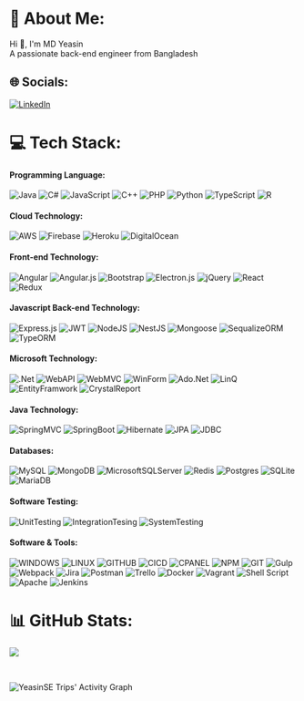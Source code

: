 # 💫 About Me:
Hi 👋, I'm MD Yeasin<br>A passionate back-end engineer from Bangladesh


## 🌐 Socials:
[![LinkedIn](https://img.shields.io/badge/LinkedIn-%230077B5.svg?logo=linkedin&logoColor=white)](https://linkedin.com/in/yeasin-eng) 

<!--[![Facebook](https://img.shields.io/badge/Facebook-%231877F2.svg?logo=Facebook&logoColor=white)](https://facebook.com/yeasin-eng) 
[![Instagram](https://img.shields.io/badge/Instagram-%23E4405F.svg?logo=Instagram&logoColor=white)](https://instagram.com/yeasin-eng) 

[![Twitter](https://img.shields.io/badge/Twitter-%231DA1F2.svg?logo=Twitter&logoColor=white)](https://twitter.com/yeasin-eng) 
[![YouTube](https://img.shields.io/badge/YouTube-%23FF0000.svg?logo=YouTube&logoColor=white)](https://youtube.com/c/yeasin-eng)-->

# 💻 Tech Stack:
  #### Programming Language:
  ![Java](https://img.shields.io/badge/java-%23ED8B00.svg?style=for-the-badge&logo=java&logoColor=white) 
  ![C#](https://img.shields.io/badge/c%23-%23239120.svg?style=for-the-badge&logo=c-sharp&logoColor=white) 
  ![JavaScript](https://img.shields.io/badge/javascript-%23323330.svg?style=for-the-badge&logo=javascript&logoColor=%23F7DF1E) 
  ![C++](https://img.shields.io/badge/c++-%2300599C.svg?style=for-the-badge&logo=c%2B%2B&logoColor=white) 
  ![PHP](https://img.shields.io/badge/php-%23777BB4.svg?style=for-the-badge&logo=php&logoColor=white) 
  ![Python](https://img.shields.io/badge/python-3670A0?style=for-the-badge&logo=python&logoColor=ffdd54) 
  ![TypeScript](https://img.shields.io/badge/typescript-%23007ACC.svg?style=for-the-badge&logo=typescript&logoColor=white) 
  ![R](https://img.shields.io/badge/r-%23276DC3.svg?style=for-the-badge&logo=r&logoColor=white) 
  <!--   ![C](https://img.shields.io/badge/c-%2300599C.svg?style=for-the-badge&logo=c&logoColor=white)  -->
 
  #### Cloud Technology:
  ![AWS](https://img.shields.io/badge/AWS-%23FF9900.svg?style=for-the-badge&logo=amazon-aws&logoColor=white) 
  ![Firebase](https://img.shields.io/badge/firebase-%23039BE5.svg?style=for-the-badge&logo=firebase) 
  ![Heroku](https://img.shields.io/badge/heroku-%23430098.svg?style=for-the-badge&logo=heroku&logoColor=white) 
  ![DigitalOcean](https://img.shields.io/badge/DigitalOcean-%230167ff.svg?style=for-the-badge&logo=digitalOcean&logoColor=white)
  

  #### Front-end Technology:
  ![Angular](https://img.shields.io/badge/angular-%23DD0031.svg?style=for-the-badge&logo=angular&logoColor=white) 
  ![Angular.js](https://img.shields.io/badge/angular.js-%23E23237.svg?style=for-the-badge&logo=angularjs&logoColor=white) 
  ![Bootstrap](https://img.shields.io/badge/bootstrap-%23563D7C.svg?style=for-the-badge&logo=bootstrap&logoColor=white) 
  ![Electron.js](https://img.shields.io/badge/Electron-191970?style=for-the-badge&logo=Electron&logoColor=white) 
  ![jQuery](https://img.shields.io/badge/jquery-%230769AD.svg?style=for-the-badge&logo=jquery&logoColor=white) 
  ![React](https://img.shields.io/badge/react-%2320232a.svg?style=for-the-badge&logo=react&logoColor=%2361DAFB) 
  ![Redux](https://img.shields.io/badge/redux-%23593d88.svg?style=for-the-badge&logo=redux&logoColor=white)
<!--   ![Jasmine](https://img.shields.io/badge/jasmine-%238A4182.svg?style=for-the-badge&logo=jasmine&logoColor=white)  -->
  
  
  #### Javascript Back-end Technology:
  ![Express.js](https://img.shields.io/badge/express.js-%23404d59.svg?style=for-the-badge&logo=express&logoColor=%2361DAFB) 
  ![JWT](https://img.shields.io/badge/JWT-black?style=for-the-badge&logo=JSON%20web%20tokens)
  ![NodeJS](https://img.shields.io/badge/node.js-6DA55F?style=for-the-badge&logo=node.js&logoColor=white) 
  ![NestJS](https://img.shields.io/badge/nestjs-%23E0234E.svg?style=for-the-badge&logo=nestjs&logoColor=white) 
  ![Mongoose](https://img.shields.io/badge/mongoose-3B3131.svg?style=for-the-badge&logo=mongoose&logoColor=white) 
  ![SequalizeORM](https://img.shields.io/badge/sequalize-3A3B3C.svg?style=for-the-badge&logo=sequalize&logoColor=white) 
  ![TypeORM](https://img.shields.io/badge/type-orm-34282C.svg?style=for-the-badge&logo=typeorm&logoColor=white)
<!--   ![Mocha](https://img.shields.io/badge/mocha-AB784E.svg?style=for-the-badge&logo=Mocha&logoColor=white)
  ![Jest](https://img.shields.io/badge/jest-32CD32.svg?style=for-the-badge&logo=Jest&logoColor=white)
  ![Jesmin](https://img.shields.io/badge/jesmin-32CD32.svg?style=for-the-badge&logo=Jesmin&logoColor=white) -->
<!--   ![Socket.io](https://img.shields.io/badge/Socket.io-black?style=for-the-badge&logo=socket.io&badgeColor=010101) -->

  
  #### Microsoft Technology:
  ![.Net](https://img.shields.io/badge/.NET-5C2D91?style=for-the-badge&logo=.net&logoColor=white) 
  ![WebAPI](https://img.shields.io/badge/WEB-API-%23FF9900?style=for-the-badge&logo=WEBAPI&logoColor=white) 
  ![WebMVC](https://img.shields.io/badge/WEB-MVC-%230167ff?style=for-the-badge&logo=WEBMVC&logoColor=white) 
  ![WinForm](https://img.shields.io/badge/WINFORM-4B0150?style=for-the-badge&logo=WINFORM&logoColor=white) 
  ![Ado.Net](https://img.shields.io/badge/ADO.NET-%234ea94b?style=for-the-badge&logo=ADO.NET&logoColor=white) 
  ![LinQ](https://img.shields.io/badge/LINQ-5C2D59?style=for-the-badge&logo=LINQ&logoColor=white) 
  ![EntityFramwork](https://img.shields.io/badge/ENTITY-FRAMEWORK-5C2D9c?style=for-the-badge&logo=EntityFrameWork&logoColor=white) 
  ![CrystalReport](https://img.shields.io/badge/CRYSTAL-REPORT-5C2D55?style=for-the-badge&logo=CrystalReport&logoColor=white) 
  
  
  #### Java Technology:
  ![SpringMVC](https://img.shields.io/badge/spring-mvc-583759.svg?style=for-the-badge&logo=spring-mvc&logoColor=white) 
  ![SpringBoot](https://img.shields.io/badge/spring-boot-5E5A80.svg?style=for-the-badge&logo=spring-boot&logoColor=white) 
  ![Hibernate](https://img.shields.io/badge/hibernate-4B0150.svg?style=for-the-badge&logo=hibernate&logoColor=white) 
  ![JPA](https://img.shields.io/badge/jpa-571B7E.svg?style=for-the-badge&logo=jpa&logoColor=white) 
  ![JDBC](https://img.shields.io/badge/jdbc-36013F.svg?style=for-the-badge&logo=jdbc&logoColor=white) 
  <br>
  
<!--   ![GraphQL](https://img.shields.io/badge/-GraphQL-E10098?style=for-the-badge&logo=graphql&logoColor=white)  -->
<!--   ![Laravel](https://img.shields.io/badge/laravel-%23FF2D20.svg?style=for-the-badge&logo=laravel&logoColor=white)  -->
<!--   ![AmazonDynamoDB](https://img.shields.io/badge/Amazon%20DynamoDB-4053D6?style=for-the-badge&logo=Amazon%20DynamoDB&logoColor=white)  -->

<!--   #### Python Technology:
  ![Anaconda](https://img.shields.io/badge/Anaconda-%2344A833.svg?style=for-the-badge&logo=anaconda&logoColor=white) 
  ![DjangoREST](https://img.shields.io/badge/DJANGO-REST-ff1709?style=for-the-badge&logo=django&logoColor=white&color=ff1709&labelColor=gray) 
  ![NumPy](https://img.shields.io/badge/numpy-%23013243.svg?style=for-the-badge&logo=numpy&logoColor=white) 
  ![Pandas](https://img.shields.io/badge/pandas-%23150458.svg?style=for-the-badge&logo=pandas&logoColor=white) 
  ![scikit-learn](https://img.shields.io/badge/scikit--learn-%23F7931E.svg?style=for-the-badge&logo=scikit-learn&logoColor=white) 
  ![SciPy](https://img.shields.io/badge/SciPy-%230C55A5.svg?style=for-the-badge&logo=scipy&logoColor=%white)  -->
<!--   ![Django](https://img.shields.io/badge/django-4B0150.svg?style=for-the-badge&logo=django&logoColor=white)  -->
 
  
  #### Databases:
  ![MySQL](https://img.shields.io/badge/mysql-%2300f.svg?style=for-the-badge&logo=mysql&logoColor=white) 
  ![MongoDB](https://img.shields.io/badge/MongoDB-%234ea94b.svg?style=for-the-badge&logo=mongodb&logoColor=white) 
  ![MicrosoftSQLServer](https://img.shields.io/badge/Microsoft%20SQL%20Sever-CC2927?style=for-the-badge&logo=microsoft%20sql%20server&logoColor=white) 
  ![Redis](https://img.shields.io/badge/redis-%23DD0031.svg?style=for-the-badge&logo=redis&logoColor=white) 
  ![Postgres](https://img.shields.io/badge/postgres-%23316192.svg?style=for-the-badge&logo=postgresql&logoColor=white) 
  ![SQLite](https://img.shields.io/badge/sqlite-%2307405e.svg?style=for-the-badge&logo=sqlite&logoColor=white) 
  ![MariaDB](https://img.shields.io/badge/MariaDB-003545?style=for-the-badge&logo=mariadb&logoColor=white) 
  
  
  #### Software Testing:
  
  ![UnitTesting](https://img.shields.io/badge/UNIT-TESTING-5E5A80.svg?style=for-the-badge&logo=UNIT-TESTING&logoColor=white) 
  ![IntegrationTesing](https://img.shields.io/badge/INTEGRATION-TESTING-FF6C37.svg?style=for-the-badge&logo=INTEGRATION-TESTING&logoColor=white) 
  ![SystemTesting](https://img.shields.io/badge/SYSTEM-TESTING-%23D42029.svg?style=for-the-badge&logo=SYSTEM-TESTING&logoColor=white)
  
  
  #### Software & Tools:
  
  ![WINDOWS](https://img.shields.io/badge/WINDOWS-5E5A80.svg?style=for-the-badge&logo=WINDOWS&logoColor=white) 
  ![LINUX](https://img.shields.io/badge/LINUX-CA226B.svg?style=for-the-badge&logo=LINUX&logoColor=white) 
  ![GITHUB](https://img.shields.io/badge/GITHUB-838996.svg?style=for-the-badge&logo=GITHUB&logoColor=white)
  ![CICD](https://img.shields.io/badge/CICD-%23000000.svg?style=for-the-badge&logo=CICD&logoColor=white)
  ![CPANEL](https://img.shields.io/badge/CPANEL-%23000000.svg?style=for-the-badge&logo=CPANEL&logoColor=white) 
  ![NPM](https://img.shields.io/badge/NPM-%23000000.svg?style=for-the-badge&logo=npm&logoColor=white) 
  ![GIT](https://img.shields.io/badge/GIT-%23000000.svg?style=for-the-badge&logo=GIT&logoColor=white) 
  ![Gulp](https://img.shields.io/badge/GULP-%23CF4647.svg?style=for-the-badge&logo=gulp&logoColor=white) 
  ![Webpack](https://img.shields.io/badge/webpack-%238DD6F9.svg?style=for-the-badge&logo=webpack&logoColor=black) 
  ![Jira](https://img.shields.io/badge/jira-%230A0FFF.svg?style=for-the-badge&logo=jira&logoColor=white) 
  ![Postman](https://img.shields.io/badge/Postman-FF6C37?style=for-the-badge&logo=postman&logoColor=white) 
  ![Trello](https://img.shields.io/badge/Trello-%23026AA7.svg?style=for-the-badge&logo=Trello&logoColor=white) 
  ![Docker](https://img.shields.io/badge/docker-%230db7ed.svg?style=for-the-badge&logo=docker&logoColor=white) 
  ![Vagrant](https://img.shields.io/badge/vagrant-%231563FF.svg?style=for-the-badge&logo=vagrant&logoColor=white) 
  ![Shell Script](https://img.shields.io/badge/shell_script-%23121011.svg?style=for-the-badge&logo=gnu-bash&logoColor=white)
  ![Apache](https://img.shields.io/badge/apache-%23D42029.svg?style=for-the-badge&logo=apache&logoColor=white) 
  ![Jenkins](https://img.shields.io/badge/jenkins-%232C5263.svg?style=for-the-badge&logo=jenkins&logoColor=white) 
  

  
<!--   ![Nginx](https://img.shields.io/badge/nginx-%23009639.svg?style=for-the-badge&logo=nginx&logoColor=white) 
  ![ApacheCassandra](https://img.shields.io/badge/cassandra-%231287B1.svg?style=for-the-badge&logo=apache-cassandra&logoColor=white) 
  ![Swagger](https://img.shields.io/badge/-Swagger-%23Clojure?style=for-the-badge&logo=swagger&logoColor=white) -->

# 📊 GitHub Stats:
<!-- [![Yeasin](https://github-readme-stats.vercel.app/api?username=YeasinSE&show_icons=true&theme=dracula&hide_border=true&include_all_commits=true&count_private=true)](https://github.com/anuraghazra/github-readme-stats) -->

[![](https://github-readme-streak-stats.herokuapp.com/?user=YeasinSE&theme=dracula&hide_border=true&no-frame=true&include_all_commits=true&count_private=true)](https://github.com/anuraghazra/github-readme-stats)


<!-- ![Krushnat's github stats](https://github-readme-stats.vercel.app/api?username=YeasinSE&show_icons=true)  -->
<!-- ![Top Langs](https://github-readme-stats.vercel.app/api/top-langs/?username=YeasinSE&layout=compact) -->
<!-- <img src="https://github-readme-stats.vercel.app/api/top-langs/?username=YeasinSE&layout=compact&count_private=true&langs_count=8&card_width=445&bg_color=0d1117&title_color=ffffff&text_color=ffffff&icon_color=db1cff&hide_border=true/" /> -->
<!-- [![Top Langs](https://github-readme-stats.vercel.app/api/top-langs/?username=YeasinSE)](https://github.com/anuraghazra/github-readme-stats) -->
<!--
![image](https://github-readme-stats.vercel.app/api/top-langs/?username=YeasinSE&theme=dracula&langs_count=8&hide_border=true&include_all_commits=true&count_private=true&layout=compact)
![image](https://github-readme-stats.vercel.app/api/top-langs/?username=YeasinSE&layout=compact&langs_count=8&hide_border=true&title_color=000000&icon_color=000000&text_color=000000&bg_color=ffffff) -->

<!--
## 🏆 GitHub Trophies
![](https://github-profile-trophy.vercel.app/?username=YeasinSE&theme=dracula&no-frame=true&no-bg=false&margin-w=4&row=1&column=8&include_all_commits=true&count_private=true) -->

<!--
### ✍️ Random Dev Quote
![](https://quotes-github-readme.vercel.app/api?type=horizontal&theme=radical) -->

<!--
### 😂 Random Dev Meme
<img src="https://random-memer.herokuapp.com/" width="512px"/> -->

<!--
---
[![](https://visitcount.itsvg.in/api?id=YeasinSE&icon=5&color=6)](https://visitcount.itsvg.in)

  ## 💰 You can help me by Donating
  [![PayPal](https://img.shields.io/badge/PayPal-00457C?style=for-the-badge&logo=paypal&logoColor=white)](https://paypal.me/yeasin) 

  <!-- Proudly created with GPRM ( https://gprm.itsvg.in ) -->
  
<br>

![YeasinSE Trips' Activity Graph](https://activity-graph.herokuapp.com/graph?username=YeasinSE&custom_title=Yeasin%20Trips's%20Contribution%20Graph&theme=github)
<!-- (https://abhigyantrips.dev) -->
  
